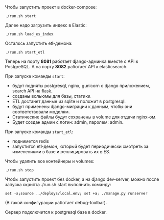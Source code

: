 Чтобы запустить проект в docker-compose:

```./run.sh start```

Далее надо загрузить индекс в Elastic:

```./run.sh load_es_index```

Осталось запустить etl-демона:

```./run.sh start_etl```

Теперь на порту **8081** работает django-админка вместе с API к PostgreSQL.
А на порту **8082** работает API к elasticsearch.

При запуске команды `start`:
* будут подняты postgresql, nginx, gunicorn с django приложением, search API на flask.
* созданы вольюмы для базы, статики.
* ETL достанет данные из sqlite и положит в postgresql.
* будут применены django-миграции к данным, чтобы они соответствовали моделям.
* Статические файлы будут сохранены в volume для отдачи nginx-ом.
* Будет создан админ с логин: admin, паролем: admin.

При запуске команды `start_etl`:
* поднимется redis
* запустится etl-демон, который будет периодически смотреть за изменениями в базе и реплицировать их в ES.

Чтобы удалить все контейнеры и volumes:

```./run.sh stop```

Чтобы запустить проект без docker, а на django dev-server, можно после запуска скрипта ./run.sh start выполнить команду:
```
set -a;source ../deploys/local.env; set +a; ./manage.py runserver
```
(В такой конфигурации работает debug-toolbar).

Сервер подключится к postgresql базе в docker.
